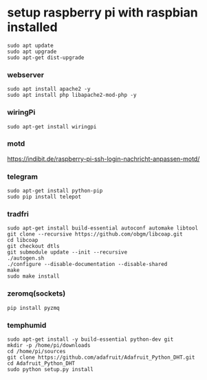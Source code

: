 # setup raspberry pi with raspbian installed

`sudo apt update`  
`sudo apt upgrade`  
`sudo apt-get dist-upgrade`  

### webserver
`sudo apt install apache2 -y`  
`sudo apt install php libapache2-mod-php -y`  

### wiringPi
`sudo apt-get install wiringpi`

### motd
https://indibit.de/raspberry-pi-ssh-login-nachricht-anpassen-motd/

### telegram
`sudo apt-get install python-pip`  
`sudo pip install telepot`  

### tradfri
`sudo apt-get install build-essential autoconf automake libtool`  
`git clone --recursive https://github.com/obgm/libcoap.git`  
`cd libcoap`  
`git checkout dtls`  
`git submodule update --init --recursive`  
`./autogen.sh`  
`./configure --disable-documentation --disable-shared`  
`make`  
`sudo make install`  

### zeromq(sockets)
`pip install pyzmq`  

### temphumid
`sudo apt-get install -y build-essential python-dev git`  
`mkdir -p /home/pi/downloads`  
`cd /home/pi/sources`  
`git clone https://github.com/adafruit/Adafruit_Python_DHT.git  `  
`cd Adafruit_Python_DHT`  
`sudo python setup.py install`  

